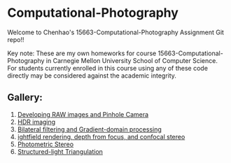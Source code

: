# Computational-Photography
Welcome to Chenhao's 15663-Computational-Photography Assignment Git repo!!

Key note: These are my own homeworks for course 15663-Computational-Photography in Carnegie Mellon University School of Computer Science. For students currently enrolled in this course using any of these code directly may be considered against the academic integrity.

## Gallery:
1. [Developing RAW images and Pinhole Camera](assignments/assign1)
2. [HDR imaging](assignments/assign2)
3. [Bilateral filtering and Gradient-domain processing](assignments/assign3)
4. [ightfield rendering, depth from focus, and confocal stereo](assignments/assign4)
5. [Photometric Stereo](assignments/assign5)
6. [Structured-light Triangulation](assignments/assign6)
